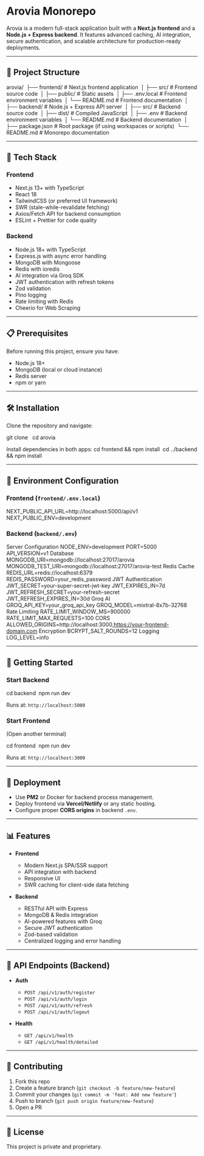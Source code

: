 # Arovia Monorepo

Arovia is a modern full-stack application built with a **Next.js frontend** and a **Node.js + Express backend**. It features advanced caching, AI integration, secure authentication, and scalable architecture for production-ready deployments.

---

## 📂 Project Structure

arovia/ 
├── frontend/              # Next.js frontend application 
│   ├── src/               # Frontend source code 
│   ├── public/            # Static assets 
│   ├── .env.local         # Frontend environment variables 
│   └── README.md          # Frontend documentation 
│ ├── backend/               # Node.js + Express API server 
│   ├── src/               # Backend source code 
│   ├── dist/              # Compiled JavaScript 
│   ├── .env               # Backend environment variables 
│   └── README.md          # Backend documentation 
│ ├── package.json           # Root package (if using workspaces or scripts) 
└── README.md              # Monorepo documentation


---

## 🚀 Tech Stack

### Frontend
- Next.js 13+ with TypeScript
- React 18
- TailwindCSS (or preferred UI framework)
- SWR (stale-while-revalidate fetching)
- Axios/Fetch API for backend consumption
- ESLint + Prettier for code quality

### Backend
- Node.js 18+ with TypeScript
- Express.js with async error handling
- MongoDB with Mongoose
- Redis with ioredis
- AI integration via Groq SDK
- JWT authentication with refresh tokens
- Zod validation
- Pino logging
- Rate limiting with Redis
- Cheerio for Web Scraping

---

## 📋 Prerequisites

Before running this project, ensure you have:

- Node.js 18+
- MongoDB (local or cloud instance)
- Redis server
- npm or yarn

---

## 🛠️ Installation

Clone the repository and navigate:



git clone  
cd arovia

Install dependencies in both apps:
cd frontend && npm install 
cd ../backend && npm install


---

## 🔧 Environment Configuration

### Frontend (`frontend/.env.local`)

NEXT_PUBLIC_API_URL=http://localhost:5000/api/v1
NEXT_PUBLIC_ENV=development


### Backend (`backend/.env`)

Server Configuration
NODE_ENV=development PORT=5000 API_VERSION=v1
Database
MONGODB_URI=mongodb://localhost:27017/arovia MONGODB_TEST_URI=mongodb://localhost:27017/arovia-test
Redis Cache
REDIS_URL=redis://localhost:6379 REDIS_PASSWORD=your_redis_password
JWT Authentication
JWT_SECRET=your-super-secret-jwt-key JWT_EXPIRES_IN=7d JWT_REFRESH_SECRET=your-refresh-secret JWT_REFRESH_EXPIRES_IN=30d
Groq AI
GROQ_API_KEY=your_groq_api_key GROQ_MODEL=mixtral-8x7b-32768
Rate Limiting
RATE_LIMIT_WINDOW_MS=900000 RATE_LIMIT_MAX_REQUESTS=100
CORS
ALLOWED_ORIGINS=http://localhost:3000,https://your-frontend-domain.com
Encryption
BCRYPT_SALT_ROUNDS=12
Logging
LOG_LEVEL=info


---

## 🚦 Getting Started

### Start Backend

cd backend 
npm run dev

Runs at: `http://localhost:5000`

### Start Frontend
(Open another terminal)

cd frontend 
npm run dev

Runs at: `http://localhost:3000`

---

## 🚀 Deployment

- Use **PM2** or Docker for backend process management.
- Deploy frontend via **Vercel/Netlify** or any static hosting.
- Configure proper **CORS origins** in backend `.env`.

---

## 📊 Features

- **Frontend**
  - Modern Next.js SPA/SSR support
  - API integration with backend
  - Responsive UI
  - SWR caching for client-side data fetching

- **Backend**
  - RESTful API with Express
  - MongoDB & Redis integration
  - AI-powered features with Groq
  - Secure JWT authentication
  - Zod-based validation
  - Centralized logging and error handling

---

## 🧪 API Endpoints (Backend)

- **Auth**
  - `POST /api/v1/auth/register`
  - `POST /api/v1/auth/login`
  - `POST /api/v1/auth/refresh`
  - `POST /api/v1/auth/logout`

- **Health**
  - `GET /api/v1/health`
  - `GET /api/v1/health/detailed`

---

## 🤝 Contributing

1. Fork this repo  
2. Create a feature branch (`git checkout -b feature/new-feature`)  
3. Commit your changes (`git commit -m 'feat: Add new feature'`)  
4. Push to branch (`git push origin feature/new-feature`)  
5. Open a PR  

---

## 📝 License

This project is private and proprietary.  



